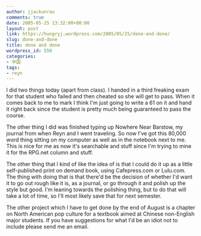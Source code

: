 ```yaml
---
author: jjackunrau
comments: true
date: 2005-05-25 13:32:00+00:00
layout: post
link: https://hungryj.wordpress.com/2005/05/25/done-and-done/
slug: done-and-done
title: done and done
wordpress_id: 550
categories:
- 中国
tags:
- reyn
---
```


I did two things today (apart from class).  I handed in a third freaking exam for that student who failed and then cheated so she will get to pass.  When it comes back to me to mark I think I'm just going to write a 61 on it and hand it right back since the student is pretty much being guaranteed to pass the course.
  

  
The other thing I did was finished typing up Nowhere Near Barstow, my journal from when Reyn and I went traveling.  So now I've got this 80,000 word thing sitting on my computer as well as in the notebook next to me.  This is nice for me as now it's searchable and stuff since I'm trying to mine it for the RPG.net column and stuff.  
  

  
The other thing that I kind of like the idea of is that I could do it up as a little self-published print on demand book, using Cafepress.com or Lulu.com.  The thing with doing that is that there'd be the decision of whether I'd want it to go out rough like it is, as a journal, or go through it and polish up the style but good.  I'm leaning towards the polishing thing, but to do that will take a lot of time, so I'll most likely save that for next semester.
  

  
The other project which I have to get done by the end of August is a chapter on North American pop culture for a textbook aimed at Chinese non-English major students.  If you have suggestions for what I'd be an idiot not to include please send me an email.
